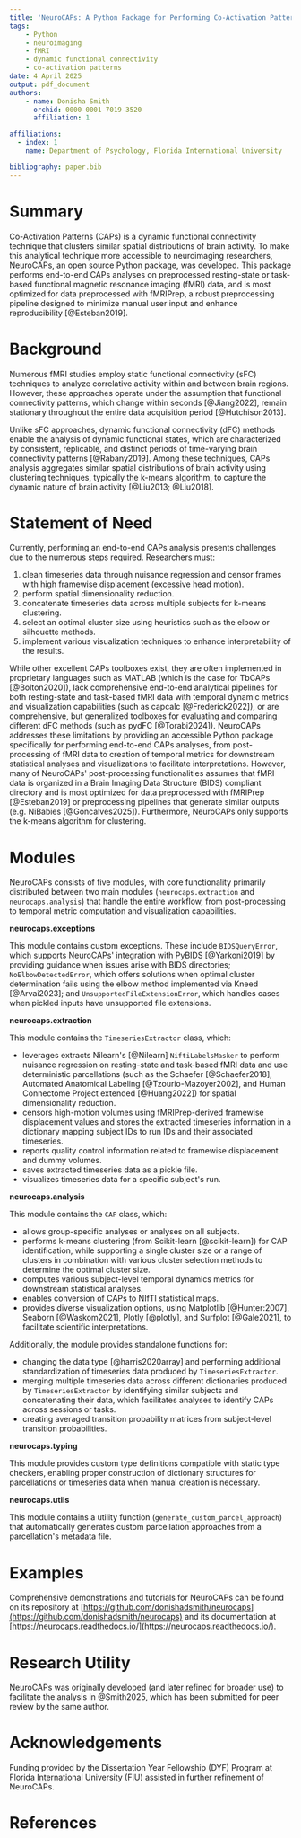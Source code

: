 ```yaml
---
title: 'NeuroCAPs: A Python Package for Performing Co-Activation Patterns Analyses on Resting-State and Task-Based fMRI Data'
tags:
    - Python
    - neuroimaging
    - fMRI
    - dynamic functional connectivity
    - co-activation patterns
date: 4 April 2025
output: pdf_document
authors:
    - name: Donisha Smith
      orchid: 0000-0001-7019-3520
      affiliation: 1

affiliations:
  - index: 1
    name: Department of Psychology, Florida International University

bibliography: paper.bib
---
```


# Summary
Co-Activation Patterns (CAPs) is a dynamic functional connectivity technique that clusters similar spatial distributions
of brain activity. To make this analytical technique more accessible to neuroimaging researchers, NeuroCAPs,
an open source Python package, was developed. This package performs end-to-end CAPs analyses on preprocessed resting-state
or task-based functional magnetic resonance imaging (fMRI) data, and is most optimized for data preprocessed with
fMRIPrep, a robust preprocessing pipeline designed to minimize manual user input and enhance reproducibility
[@Esteban2019].

# Background
Numerous fMRI studies employ static functional connectivity (sFC) techniques to analyze correlative activity within and
between brain regions. However, these approaches operate under the assumption that functional connectivity patterns,
which change within seconds [@Jiang2022], remain stationary throughout the entire data acquisition period
[@Hutchison2013].

Unlike sFC approaches, dynamic functional connectivity (dFC) methods enable the analysis of dynamic functional states,
which are characterized by consistent, replicable, and distinct periods of time-varying brain connectivity patterns
[@Rabany2019]. Among these techniques, CAPs analysis aggregates similar spatial distributions of brain activity using
clustering techniques, typically the k-means algorithm, to capture the dynamic nature of brain activity [@Liu2013; @Liu2018].

# Statement of Need
Currently, performing an end-to-end CAPs analysis presents challenges due to the numerous steps required. Researchers must:

1. clean timeseries data through nuisance regression and censor frames with high framewise displacement (excessive head motion).
2. perform spatial dimensionality reduction.
3. concatenate timeseries data across multiple subjects for k-means clustering.
4. select an optimal cluster size using heuristics such as the elbow or silhouette methods.
5. implement various visualization techniques to enhance interpretability of the results.

While other excellent CAPs toolboxes exist, they are often implemented in proprietary languages such as MATLAB
(which is the case for TbCAPs [@Bolton2020]), lack comprehensive end-to-end analytical pipelines for both
resting-state and task-based fMRI data with temporal dynamic metrics and visualization capabilities (such as capcalc
[@Frederick2022]), or are comprehensive, but generalized toolboxes for evaluating and comparing different dFC
methods (such as pydFC [@Torabi2024]). NeuroCAPs addresses these limitations by providing an accessible Python package
specifically for performing end-to-end CAPs analyses, from post-processing of fMRI data to creation of temporal metrics
for downstream statistical analyses and visualizations to facilitate interpretations. However, many of NeuroCAPs'
post-processing functionalities assumes that fMRI data is organized in a Brain Imaging Data Structure (BIDS) compliant
directory and is most optimized for data preprocessed with fMRIPrep [@Esteban2019] or preprocessing pipelines
that generate similar outputs (e.g. NiBabies [@Goncalves2025]). Furthermore, NeuroCAPs only supports
the k-means algorithm for clustering.

# Modules
NeuroCAPs consists of five modules, with core functionality primarily distributed between two main modules
(`neurocaps.extraction` and `neurocaps.analysis`) that handle the entire workflow, from post-processing to temporal
metric computation and visualization capabilities.

**neurocaps.exceptions**

This module contains custom exceptions. These include `BIDSQueryError`, which supports NeuroCAPs' integration with
PyBIDS [@Yarkoni2019] by providing guidance when issues arise with BIDS directories; `NoElbowDetectedError`, which
offers solutions when optimal cluster determination fails using the elbow method implemented via Kneed [@Arvai2023];
and ``UnsupportedFileExtensionError``, which handles cases when pickled inputs have unsupported file extensions.

**neurocaps.extraction**

This module contains the `TimeseriesExtractor` class, which:

- leverages extracts Nilearn's [@Nilearn] `NiftiLabelsMasker` to perform nuisance regression on resting-state and
task-based fMRI data and use deterministic parcellations (such as the Schaefer [@Schaefer2018], Automated Anatomical
Labeling [@Tzourio-Mazoyer2002], and Human Connectome Project extended [@Huang2022]) for spatial
dimensionality reduction.
- censors high-motion volumes using fMRIPrep-derived framewise displacement values and stores the extracted timeseries
information in a dictionary mapping subject IDs to run IDs and their associated timeseries.
- reports quality control information related to framewise displacement and dummy volumes.
- saves extracted timeseries data as a pickle file.
- visualizes timeseries data for a specific subject's run.

**neurocaps.analysis**

This module contains the `CAP` class, which:

- allows group-specific analyses or analyses on all subjects.
- performs k-means clustering (from Scikit-learn [@scikit-learn]) for CAP identification, while supporting a single
cluster size or a range of clusters in combination with various cluster selection methods to determine the optimal
cluster size.
- computes various subject-level temporal dynamics metrics for downstream statistical analyses.
- enables conversion of CAPs to NIfTI statistical maps.
- provides diverse visualization options, using Matplotlib [@Hunter:2007], Seaborn [@Waskom2021], Plotly [@plotly], and
Surfplot [@Gale2021], to facilitate scientific interpretations.

Additionally, the module provides standalone functions for:

- changing the data type [@harris2020array] and performing additional standardization of timeseries data produced by
`TimeseriesExtractor`.
- merging multiple timeseries data across different dictionaries produced by `TimeseriesExtractor` by identifying
similar subjects and concatenating their data, which facilitates analyses to identify CAPs across sessions or
tasks.
- creating averaged transition probability matrices from subject-level transition probabilities.

**neurocaps.typing**

This module provides custom type definitions compatible with static type checkers, enabling proper construction of
dictionary structures for parcellations or timeseries data when manual creation is necessary.

**neurocaps.utils**

This module contains a utility function (`generate_custom_parcel_approach`) that automatically
generates custom parcellation approaches from a parcellation's metadata file.

# Examples
Comprehensive demonstrations and tutorials for NeuroCAPs can be found on its repository at
[https://github.com/donishadsmith/neurocaps](https://github.com/donishadsmith/neurocaps)
and its documentation at [https://neurocaps.readthedocs.io/](https://neurocaps.readthedocs.io/).

# Research Utility
NeuroCAPs was originally developed (and later refined for broader use) to facilitate the analysis in @Smith2025,
which has been submitted for peer review by the same author.

# Acknowledgements
Funding provided by the Dissertation Year Fellowship (DYF) Program at Florida International University (FIU) assisted
in further refinement of NeuroCAPs.

# References
